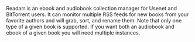 Readarr is an ebook and audiobook collection manager for Usenet and BitTorrent users. It can monitor multiple RSS feeds for new books from your favorite authors and will grab, sort, and rename them. Note that only one type of a given book is supported. If you want both an audiobook and ebook of a given book you will need multiple instances.